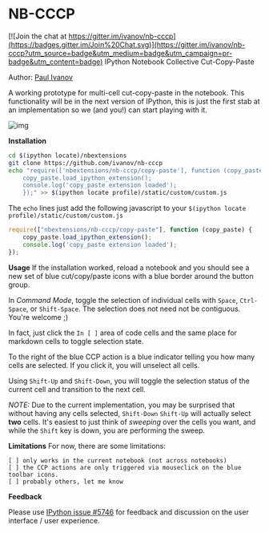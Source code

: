 # NB-CCCP

[![Join the chat at https://gitter.im/ivanov/nb-cccp](https://badges.gitter.im/Join%20Chat.svg)](https://gitter.im/ivanov/nb-cccp?utm_source=badge&utm_medium=badge&utm_campaign=pr-badge&utm_content=badge)
IPython Notebook Collective Cut-Copy-Paste

Author: [Paul Ivanov](http://github.com/ivanov)

A working prototype for multi-cell cut-copy-paste in the notebook. This 
functionality will be in the next version of IPython, this is just the first
stab at an implementation so we (and you!) can start playing with it.

![img](https://cloud.githubusercontent.com/assets/118211/2823948/f234fa5c-cf27-11e3-9c14-827250e03277.png)

**Installation**

```sh
cd $(ipython locate)/nbextensions
git clone https://github.com/ivanov/nb-cccp
echo "require(['nbextensions/nb-cccp/copy-paste'], function (copy_paste) {
    copy_paste.load_ipython_extension();
    console.log('copy_paste extension loaded');
    });" >> $(ipython locate profile)/static/custom/custom.js
```

The `echo` lines just add the following javascript to your `$(ipython locate
profile)/static/custom/custom.js`

```js
require(["nbextensions/nb-cccp/copy-paste"], function (copy_paste) {
    copy_paste.load_ipython_extension();
    console.log('copy_paste extension loaded');
});
```

**Usage**
If the installation worked, reload a notebook and you should see a new set of
blue cut/copy/paste icons with a blue border around the button group. 

In *Command Mode*, toggle the selection of individual cells with `Space`,
`Ctrl-Space`, or `Shift-Space`. The selection does not need not be contiguous.
You're welcome ;) 

In fact, just click the `In [ ]` area of code cells and the same place for
markdown cells to toggle selection state.

To the right of the blue CCP action is a blue indicator telling you how many
cells are selected. If you click it, you will unselect all cells.

Using `Shift-Up` and `Shift-Down`, you will toggle the selection status of the
current cell and transition to the next cell.

*NOTE:* Due to the current implementation, you may be surprised that without
having any cells selected, `Shift-Down` `Shift-Up` will actually select **two**
cells. It's easiest to just think of *sweeping* over the cells you want, and
while the `Shift` key is down, you are performing the sweep.

**Limitations**
For now, there are some limitations:

    [ ] only works in the current notebook (not across notebooks)
    [ ] the CCP actions are only triggered via mouseclick on the blue toolbar icons.
    [ ] probably others, let me know

**Feedback**

Please use [IPython issue #5746](https://github.com/ipython/ipython/issues/5746)
for feedback and discussion on the user interface / user experience.
